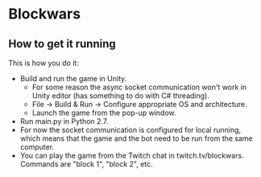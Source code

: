 # Blockwars

## How to get it running
This is how you do it: 
 * Build and run the game in Unity.
 	* For some reason the async socket communication won't work in Unity editor (has something to do with C# threading).
 	* File -> Build & Run -> Configure appropriate OS and architecture.
 	* Launch the game from the pop-up window.
 * Run main.py in Python 2.7.
 * For now the socket communication is configured for local running, which means that the game and the bot need to be run from the same computer.
 * You can play the game from the Twitch chat in twitch.tv/blockwars. Commands are "block 1", "block 2", etc.
